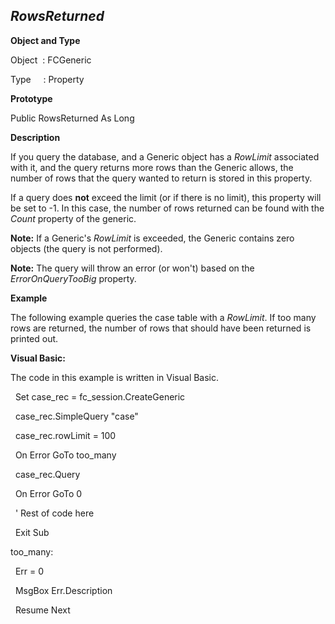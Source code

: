 _RowsReturned_
--------------

**Object and Type**

Object  : FCGeneric

Type     : Property

**Prototype**

Public RowsReturned As Long

**Description**

If you query the database, and a Generic object has a _RowLimit_ associated with it, and the query returns more rows than the Generic allows, the number of rows that the query wanted to return is stored in this property.

If a query does **not** exceed the limit (or if there is no limit), this property will be set to -1. In this case, the number of rows returned can be found with the _Count_ property of the generic.

**Note:** If a Generic's _RowLimit_ is exceeded, the Generic contains zero objects (the query is not performed).

**Note:** The query will throw an error (or won't) based on the _ErrorOnQueryTooBig_ property.

**Example**

The following example queries the case table with a _RowLimit_. If too many rows are returned, the number of rows that should have been returned is printed out.

**Visual Basic:**

The code in this example is written in Visual Basic.

  Set case_rec = fc_session.CreateGeneric

  case_rec.SimpleQuery "case"

  case_rec.rowLimit = 100

  On Error GoTo too_many

  case_rec.Query

  On Error GoTo 0

  ' Rest of code here

  Exit Sub

too_many:

  Err = 0

  MsgBox Err.Description

  Resume Next
